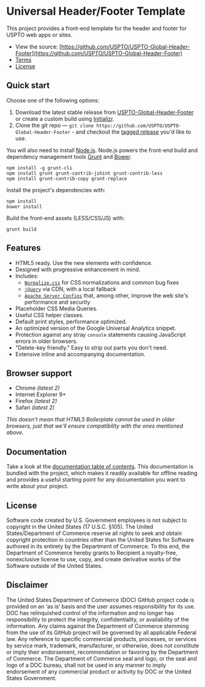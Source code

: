 Universal Header/Footer Template
==============

This project provides a front-end template for the header and footer
for USPTO web apps or sites.

- View the source: [https://github.com/USPTO/USPTO-Global-Header-Footer](https://github.com/USPTO/USPTO-Global-Header-Footer)
- [Terms](TERMS.md)
- [License](LICENSE.txt)

## Quick start

Choose one of the following options:
1. Download the latest stable release from
   [USPTO-Global-Header-Footer](https://github.com/USPTO/USPTO-Global-Header-Footer) or create a
   custom build using [Initializr](http://www.initializr.com).
2. Clone the git repo — `git clone
   https://github.com/USPTO/USPTO-Global-Header-Footer` - and checkout the
   [tagged release](https://github.com/USPTO/USPTO-Global-Header-Footer/releases)
   you'd like to use.

You will also need to install [Node.js](https://nodejs.org/en/).
Node.js powers the front-end build and dependency management tools
[Grunt](http://gruntjs.com/) and [Bower](http://bower.io/).

```
npm install -g grunt-cli
npm install grunt grunt-contrib-jshint grunt-contrib-less
npm install grunt-contrib-copy grunt-replace
```

Install the project's dependencies with:
```
npm install
bower install
```

Build the front-end assets (LESS/CSS/JS) with:
```
grunt build
```

## Features

* HTML5 ready. Use the new elements with confidence.
* Designed with progressive enhancement in mind.
* Includes:
  * [`Normalize.css`](https://necolas.github.com/normalize.css/)
    for CSS normalizations and common bug fixes
  * [`jQuery`](https://jquery.com/) via CDN, with a local fallback
  * [`Apache Server Configs`](https://github.com/h5bp/server-configs-apache)
    that, among other, improve the web site's performance and security
* Placeholder CSS Media Queries.
* Useful CSS helper classes.
* Default print styles, performance optimized.
* An optimized version of the Google Universal Analytics snippet.
* Protection against any stray `console` statements causing JavaScript
  errors in older browsers.
* "Delete-key friendly." Easy to strip out parts you don't need.
* Extensive inline and accompanying documentation.


## Browser support

* Chrome *(latest 2)*
* Internet Explorer 9+
* Firefox *(latest 2)*
* Safari *(latest 2)*

*This doesn't mean that HTML5 Boilerplate cannot be used in older browsers,
just that we'll ensure compatibility with the ones mentioned above.*


## Documentation

Take a look at the [documentation table of contents](dist/doc/TOC.md).
This documentation is bundled with the project, which makes it readily
available for offline reading and provides a useful starting point for
any documentation you want to write about your project.


## License

Software code created by U.S. Government employees is not subject to copyright
in the United States (17 U.S.C. §105). The United States/Department of Commerce
reserve all rights to seek and obtain copyright protection in countries other
than the United States for Software authored in its entirety by the Department
of Commerce.  To this end, the Department of Commerce hereby grants to Recipient
a royalty-free, nonexclusive license to use, copy, and create derivative works
of the Software outside of the United States.

## Disclaimer

The United States Department of Commerce (DOC) GitHub project code is provided
on an ‘as is’ basis and the user assumes responsibility for its use. DOC has
relinquished control of the information and no longer has responsibility to
protect the integrity, confidentiality, or availability of the information.
Any claims against the Department of Commerce stemming from the use of its
GitHub project will be governed by all applicable Federal law. Any reference
to specific commercial products, processes, or services by service mark,
trademark, manufacturer, or otherwise, does not constitute or imply their
endorsement, recommendation or favoring by the Department of Commerce. The
Department of Commerce seal and logo, or the seal and logo of a DOC bureau,
shall not be used in any manner to imply endorsement of any commercial product
or activity by DOC or the United States Government.